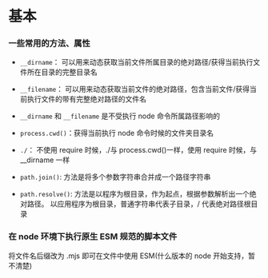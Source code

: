 # 基本

### 一些常用的方法、属性

-   `__dirname`： 可以用来动态获取当前文件所属目录的绝对路径/获得当前执行文件所在目录的完整目录名
-   `__filename`： 可以用来动态获取当前文件的绝对路径，包含当前文件/获得当前执行文件的带有完整绝对路径的文件名
-   `__dirname` 和 `__filename` 是不受执行 node 命令所属路径影响的

-   `process.cwd()`：获得当前执行 node 命令时候的文件夹目录名
-   `./`： 不使用 require 时候，./与 process.cwd()一样，使用 require 时候，与\_\_dirname 一样

-   `path.join()`: 方法是将多个参数字符串合并成一个路径字符串
-   `path.resolve()`: 方法是以程序为根目录，作为起点，根据参数解析出一个绝对路径。 以应用程序为根目录，普通字符串代表子目录，/ 代表绝对路径根目录

### 在 node 环境下执行原生 ESM 规范的脚本文件

将文件名后缀改为 .mjs 即可在文件中使用 ESM(什么版本的 node 开始支持，暂不清楚)
